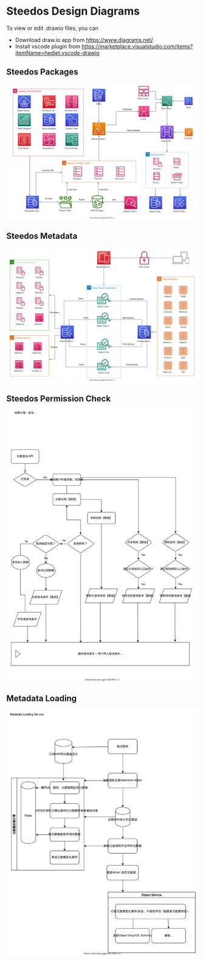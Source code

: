 Steedos Design Diagrams
===

To view or edit .drawio files, you can 

- Download draw.io app from https://www.diagrams.net/
- Install vscode plugin from https://marketplace.visualstudio.com/items?itemName=hediet.vscode-drawio

## Steedos Packages 

![Steedos Packages Overview](./Steedos%20Packages.drawio.svg)

## Steedos Metadata 

![Steedos Metadata Overview](./Steedos%20Metadata.drawio.svg)

## Steedos Permission Check

![Steedos Permissions Overview](./Steedos%20Permission%20Check.drawio.svg)

## Metadata Loading

![Steedos Metadata Loading](./Steedos%20Metadata%20Loading.drawio.svg)